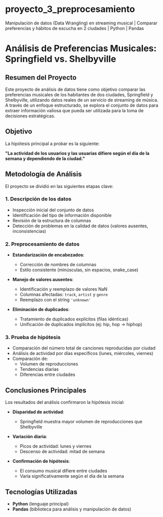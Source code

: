 # proyecto_3_preprocesamiento
Manipulación de datos (Data Wrangling) en streaming musical | Comparar preferencias y hábitos de escucha en 2 ciudades | Python | Pandas

# Análisis de Preferencias Musicales: Springfield vs. Shelbyville

## Resumen del Proyecto
Este proyecto de análisis de datos tiene como objetivo comparar las preferencias musicales de los habitantes de dos ciudades, Springfield y Shelbyville, utilizando datos reales de un servicio de streaming de música. A través de un enfoque estructurado, se explora el conjunto de datos para extraer información valiosa que pueda ser utilizada para la toma de decisiones estratégicas.

## Objetivo
La hipótesis principal a probar es la siguiente:

**"La actividad de los usuarios y las usuarias difiere según el día de la semana y dependiendo de la ciudad."**

## Metodología de Análisis
El proyecto se dividió en las siguientes etapas clave:

### 1. Descripción de los datos
- Inspección inicial del conjunto de datos
- Identificación del tipo de información disponible
- Revisión de la estructura de columnas
- Detección de problemas en la calidad de datos (valores ausentes, inconsistencias)

### 2. Preprocesamiento de datos
- **Estandarización de encabezados**:
  - Corrección de nombres de columnas
  - Estilo consistente (minúsculas, sin espacios, snake_case)
  
- **Manejo de valores ausentes**:
  - Identificación y reemplazo de valores NaN
  - Columnas afectadas: `track`, `artist` y `genre`
  - Reemplazo con el string `'unknown'`

- **Eliminación de duplicados**:
  - Tratamiento de duplicados explícitos (filas idénticas)
  - Unificación de duplicados implícitos (ej: hip, hop → hiphop)

### 3. Prueba de hipótesis
- Comparación del número total de canciones reproducidas por ciudad
- Análisis de actividad por días específicos (lunes, miércoles, viernes)
- Comparación de:
  - Volumen de reproducciones
  - Tendencias diarias
  - Diferencias entre ciudades

## Conclusiones Principales
Los resultados del análisis confirmaron la hipótesis inicial:

- **Disparidad de actividad**:
  - Springfield muestra mayor volumen de reproducciones que Shelbyville

- **Variación diaria**:
  - Picos de actividad: lunes y viernes
  - Descenso de actividad: mitad de semana

- **Confirmación de hipótesis**:
  - El consumo musical difiere entre ciudades
  - Varía significativamente según el día de la semana

## Tecnologías Utilizadas
- **Python** (lenguaje principal)
- **Pandas** (biblioteca para análisis y manipulación de datos)
